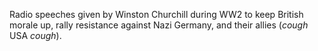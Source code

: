 Radio speeches given by Winston Churchill during WW2 to keep British morale up, rally resistance against Nazi Germany, and their allies (*cough* USA *cough*).
